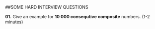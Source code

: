 ##SOME HARD INTERVIEW QUESTIONS

**01.** Give an example for **10 000 consequtive composite** numbers. (1-2 minutes)
